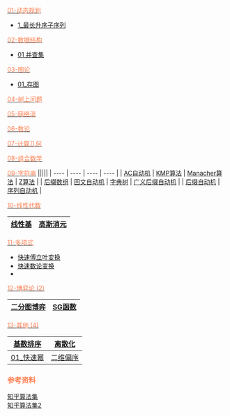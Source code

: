 [<font color=coral>01-动态规划</font>](./01-%E5%8A%A8%E6%80%81%E8%A7%84%E5%88%92/)
- [1_最长升序子序列](./01-动态规划/1_最长升序子序列.md)

[<font color=coral>02-数据结构</font>](./02-%E6%95%B0%E6%8D%AE%E7%BB%93%E6%9E%84/)  
- [01 并查集](./02-数据结构/01%20并查集.md)

[<font color=coral>03-图论</font>](./03-%E5%9B%BE%E8%AE%BA/)  
- [01_存图](./03-图论/01_存图.md)  

[<font color=coral>04-树上问题</font>](./04-%E6%A0%91%E4%B8%8A%E9%97%AE%E9%A2%98/)

[<font color=coral>05-网络流</font>](./05-%E7%BD%91%E7%BB%9C%E6%B5%81/)

[<font color=coral>06-数论</font>](./06-%E6%95%B0%E8%AE%BA/)

[<font color=coral>07-计算几何</font>](./07-%E8%AE%A1%E7%AE%97%E5%87%A0%E4%BD%95/)

[<font color=coral>08-组合数学</font>](./08-%E7%BB%84%E5%90%88%E6%95%B0%E5%AD%A6/)

[<font color=coral>09-字符串</font>](./09-%E5%AD%97%E7%AC%A6%E4%B8%B2/)
|||||
| ---- | ---- | ---- | ---- |
| [AC自动机](./09-字符串/AC自动机.md) | [KMP算法]() | [Manacher算法]() | [Z算法]() |
| [后缀数组]() | [回文自动机]() | [字典树]() | [广义后缀自动机]() |
| [后缀自动机]() | [序列自动机]() |


[<font color=coral>10-线性代数</font>]()

| [线性基]() | [高斯消元]() |
| ---- | ---- |

[<font color=coral>11-多项式</font>]()
  - [快速傅立叶变换]()
  - [快速数论变换]()
  - 
[<font color=coral>12-博弈论 (2)</font>]()

| [二分图博弈]() | [SG函数]() |
| ---- | ---- |

[<font color=coral>13-其他 (4)</font>](./13-%E5%85%B6%E4%BB%96/)  

| [基数排序]() | [离散化]() |
| ---- | ---- |
| [01_快速幂]() | [二维偏序]() |

### <font color=coral>参考资料</font>
[知乎算法集](https://www.zhihu.com/people/one-seventh/posts?page=5)  
[知乎算法集2](https://zhuanlan.zhihu.com/p/105467597)
